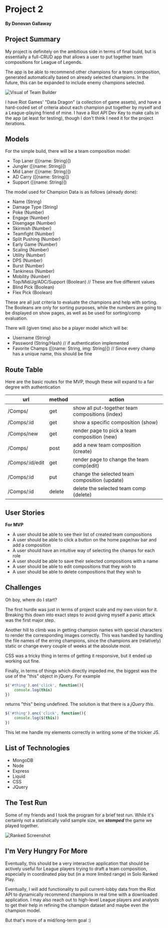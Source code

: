 # Project 2
#### By Donovan Gallaway

## Project Summary

My project is definitely on the ambitious side in terms of final build, but is essentially a full-CRUD app that allows a user to put together team compositions for League of Legends. 

The app is be able to recommend other champions for a team composition, generated automatically based on already selected champions. In the future, this can be expanded to include enemy champions selected.

![Visual of Team Builder](https://media.discordapp.net/attachments/294674217075474432/904712933676822548/unknown.png)

I have Riot Games' "Data Dragon" (a collection of game assets), and have a hard-coded set of criteria about each champion put together by myself and a League-playing friend of mine. I have a Riot API Dev Key to make calls in the app (at least for testing), though I don't think I need it for the project iterations.

## Models

For the simple build, there will be a team composition model:

- Top Laner ([{name: String}])
- Jungler ([{name: String}])
- Mid Laner ([{name: String}])
- AD Carry ([{name: String}])
- Support ([{name: String}])

The model used for Champion Data is as follows (already done):

- Name (String)
- Damage Type (String)
- Poke (Number)
- Engage (Number)
- Disengage (Number)
- Skirmish (Number)
- Teamfight (Number)
- Split Pushing (Number)
- Early Game (Number)
- Scaling (Number)
- Utility (Number)
- DPS (Number)
- Burst (Number)
- Tankiness (Number)
- Mobility (Number)
- Top/Mid/Jg/ADC/Support (Boolean) // These are five different values
- Blind Pick (Boolean)
- Flex Pick (Boolean)

These are all just criteria to evaluate the champions and help with sorting. The Booleans are only for sorting purposes, while the numbers are going to be displayed on show pages, as well as be used for sorting/comp evaluation.

There will (given time) also be a player model which will be:

- Username (String)
- Password (String/Hash) // if authentication implemented
- Favorite Champs ([{name: String, img: String}]) // Since every champ has a unique name, this should be fine



## Route Table

Here are the basic routes for the MVP, though these will expand to a fair degree with authentication

| url | method | action |
|-----|--------|--------|
| /Comps/ | get | show all put-together team compositions (index)|
| /Comps/:id | get | show a specific composition (show)|
| /Comps/new | get | render page to pick a team composition (new)|
| /Comps/ | post | add a new team composition (create)|
| /Comps/:id/edit | get | render page to change the team comp(edit)|
| /Comps/:id | put | change the selected team composition (update)|
| /Comps/:id | delete | delete the selected team comp (delete)|

## User Stories

**For MVP**
- A user should be able to see their list of created team compositions
- A user should be able to click a button on the home page/nav bar and add a composition
- A user should have an intuitive way of selecting the champs for each role
- A user should be able to save their selected compositions with a name
- A user should be able to edit compositions that they wish to
- A user should be able to delete compositions that they wish to

## Challenges

Oh boy, where do I start?

The first hurdle was just in terms of project scale and my own vision for it. Breaking this down into exact steps to avoid giving myself a panic attack was the first major step.

Another hill to climb was in getting champion names with special characters to render the corresponding images correctly. This was handled by handling the file names of the erring champions, since the champions are (relatively) static or change every couple of weeks at the absolute most.

CSS was a tricky thing in terms of getting it responsive, but it ended up working out fine.

Finally, in terms of things which directly impeded me, the biggest was the use of the "this" object in jQuery. For example

```js
$('#thing').on('click', function(){
    console.log(this)
})
```

returns "this" being undefined. The solution is that there is a *jQuery this*.

```js
$('#thing').onc('click', function(){
    console.log($(this))
})
```

This let me handle my elements correctly in writing some of the trickier JS.

## List of Technologies

- MongoDB
- Node
- Express
- Liquid
- CSS
- JQuery

## The Test Run

Some of my friends and I took the program for a brief test run. While it's certainly not a statistically valid sample size, we ***stomped*** the game we played together.

![Ranked Screenshot](https://media.discordapp.net/attachments/294674217075474432/904716160002572318/unknown.png)

## I'm Very Hungry For More
Eventually, this should be a very interactive application that should be actively useful for League players trying to draft a team composition, especially in coordinated play but (in a more limited range) in Solo Ranked Play.

Eventually, I will add functionality to pull current-lobby data from the Riot API to dynamically recommend champions in real time with a downloaded application. I may also reach out to high-level League players and analysts to get their help in refining the champion dataset and maybe even the champion model.

But that's more of a mid/long-term goal :)